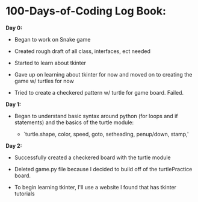 # 100-Days-of-Coding Log Book:

**Day 0:**

- Began to work on Snake game
- Created rough draft of all class, interfaces, ect needed
- Started to learn about tkinter 

- Gave up on learning about tkinter for now and moved on to creating the game w/ turtles for now
- Tried to create a checkered pattern w/ turtle for game board. Failed.

**Day 1:**

- Began to understand basic syntax around python (for loops and if statements) and the basics of the turtle module:

    - `turtle.shape, color, speed, goto, setheading, penup/down, stamp,'

**Day 2:**

- Successfully created a checkered board with the turtle module

- Deleted game.py file because I decided to build off of the turtlePractice board.

- To begin learning tkinter, I'll use a website I found  that has tkinter tutorials

    